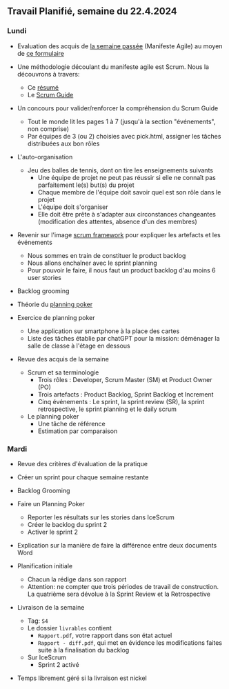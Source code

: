 ## Travail Planifié, semaine du 22.4.2024

### Lundi 

- Evaluation des acquis de [la semaine passée](2024-16.md) (Manifeste Agile) au moyen de [ce formulaire](https://forms.office.com/e/7qG5x6Te7m)
- Une méthodologie découlant du manifeste agile est Scrum. Nous la découvrons à travers:
  - Ce [résumé](../Supports/scrum.pdf)
  - Le [Scrum Guide](../Supports/2020-Scrum-Guide-French.pdf)

- Un concours pour valider/renforcer la compréhension du Scrum Guide
  - Tout le monde lit les pages 1 à 7 (jusqu'à la section "événements", non comprise)
  - Par équipes de 3 (ou 2) choisies avec pick.html, assigner les tâches distribuées aux bon rôles

- L'auto-organisation
  - Jeu des balles de tennis, dont on tire les enseignements suivants
    - Une équipe de projet ne peut pas réussir si elle ne connaît pas parfaitement le(s) but(s) du projet
    - Chaque membre de l'équipe doit savoir quel est son rôle dans le projet
    - L'équipe doit s'organiser
    - Elle doit être prête à s'adapter aux circonstances changeantes (modification des attentes, absence d'un des membres)

- Revenir sur l'image [scrum framework](../Supports/sources/scrum_framework.png) pour expliquer les artefacts et les événements
  - Nous sommes en train de constituer le product backlog
  - Nous allons enchaîner avec le sprint planning
  - Pour pouvoir le faire, il nous faut un product backlog d'au moins 6 user stories
- Backlog grooming
- Théorie du [planning poker](../Supports/Planning%20Poker.pdf)
- Exercice de planning poker
  - Une application sur smartphone à la place des cartes
  - Liste des tâches établie par chatGPT pour la mission: déménager la salle de classe à l'étage en dessous
- Revue des acquis de la semaine
  - Scrum et sa terminologie
    - Trois rôles : Developer, Scrum Master (SM) et Product Owner (PO)
    - Trois artefacts : Product Backlog, Sprint Backlog et Increment
    - Cinq événements : Le sprint, la sprint review (SR), la sprint retrospective, le sprint planning et le daily scrum
  - Le planning poker
    - Une tâche de référence
    - Estimation par comparaison

### Mardi 

- Revue des critères d'évaluation de la pratique
- Créer un sprint pour chaque semaine restante
- Backlog Grooming
- Faire un Planning Poker
  - Reporter les résultats sur les stories dans IceScrum
  - Créer le backlog du sprint 2 
  - Activer le sprint 2

- Explication sur la manière de faire la différence entre deux documents Word
- Planification initiale
  - Chacun la rédige dans son rapport
  - Attention: ne compter que trois périodes de travail de construction. La quatrième sera dévolue à la Sprint Review et la Retrospective
- Livraison de la semaine
  - Tag: `S4` 
  - Le dossier `livrables` contient
    - `Rapport.pdf`, votre rapport dans son état actuel
    - `Rapport - diff.pdf`, qui met en évidence les modifications faites suite à la finalisation du backlog
  - Sur IceScrum
    - Sprint 2 activé

- Temps librement géré si la livraison est nickel
